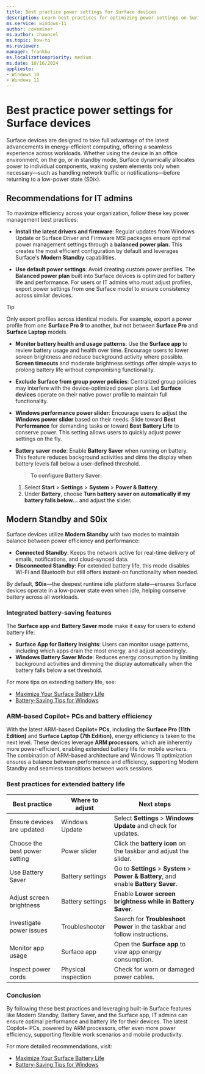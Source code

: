 ```yaml
---
title: Best practice power settings for Surface devices
description: Learn best practices for optimizing power settings on Surface devices, including Copilot+ PCs, to extend battery life and improve energy efficiency.
ms.service: windows-11
author: coveminer
ms.author: chauncel
ms.topic: how-to
ms.reviewer: 
manager: frankbu
ms.localizationpriority: medium
ms.date: 10/16/2024
appliesto:
- Windows 10
- Windows 11
---
```


# Best practice power settings for Surface devices

Surface devices are designed to take full advantage of the latest advancements in energy-efficient computing, offering a seamless experience across workloads. Whether using the device in an office environment, on the go, or in standby mode, Surface dynamically allocates power to individual components, waking system elements only when necessary—such as handling network traffic or notifications—before returning to a low-power state (S0ix).

## Recommendations for IT admins

To maximize efficiency across your organization, follow these key power management best practices:

- **Install the latest drivers and firmware**: Regular updates from Windows Update or Surface Driver and Firmware MSI packages ensure optimal power management settings through a **balanced power plan**. This creates the most efficient configuration by default and leverages Surface's **Modern Standby** capabilities.

- **Use default power settings**: Avoid creating custom power profiles. The **Balanced power plan** built into Surface devices is optimized for battery life and performance. For users or IT admins who must adjust profiles, export power settings from one Surface model to ensure consistency across similar devices.

> [!TIP]
> Only export profiles across identical models. For example, export a power profile from one **Surface Pro 9** to another, but not between **Surface Pro** and **Surface Laptop** models.

- **Monitor battery health and usage patterns**: Use the **Surface app** to review battery usage and health over time. Encourage users to lower screen brightness and reduce background activity where possible. **Screen timeouts** and moderate brightness settings offer simple ways to prolong battery life without compromising functionality.

- **Exclude Surface from group power policies**: Centralized group policies may interfere with the device-optimized power plans. Let **Surface devices** operate on their native power profile to maintain full functionality.

- **Windows performance power slider**: Encourage users to adjust the **Windows power slider** based on their needs. Slide toward **Best Performance** for demanding tasks or toward **Best Battery Life** to conserve power. This setting allows users to quickly adjust power settings on the fly.

- **Battery saver mode**: Enable **Battery Saver** when running on battery. This feature reduces background activities and dims the display when battery levels fall below a user-defined threshold.

  > **To configure Battery Saver:**  
  1. Select **Start** > **Settings** > **System** > **Power & Battery**.  
  2. Under **Battery**, choose **Turn battery saver on automatically if my battery falls below...** and adjust the slider.

## Modern Standby and S0ix

Surface devices utilize **Modern Standby** with two modes to maintain balance between power efficiency and performance:

- **Connected Standby**: Keeps the network active for real-time delivery of emails, notifications, and cloud-synced data.
- **Disconnected Standby**: For extended battery life, this mode disables Wi-Fi and Bluetooth but still offers instant-on functionality when needed.

By default, **S0ix**—the deepest runtime idle platform state—ensures Surface devices operate in a low-power state even when idle, helping conserve battery across all workloads.

### Integrated battery-saving features

The **Surface app** and **Battery Saver mode** make it easy for users to extend battery life:

- **Surface App for Battery Insights**: Users can monitor usage patterns, including which apps drain the most energy, and adjust accordingly.
- **Windows Battery Saver Mode**: Reduces energy consumption by limiting background activities and dimming the display automatically when the battery falls below a set threshold.

For more tips on extending battery life, see:

- [Maximize Your Surface Battery Life](https://support.microsoft.com/en-us/surface/maximize-your-surface-battery-life-45479867-a7fa-33dd-fc4d-6762e9b3b11a)  
- [Battery-Saving Tips for Windows](https://support.microsoft.com/en-us/windows/battery-saving-tips-for-windows-a850d64d-ee8e-c8d2-6c75-8ffe6ea3ea99)

### ARM-based Copilot+ PCs and battery efficiency

With the latest ARM-based **Copilot+ PCs**, including the **Surface Pro (11th Edition)** and **Surface Laptop (7th Edition)**, energy efficiency is taken to the next level. These devices leverage **ARM processors**, which are inherently more power-efficient, enabling extended battery life for mobile workers. The combination of ARM-based architecture and Windows 11 optimization ensures a balance between performance and efficiency, supporting Modern Standby and seamless transitions between work sessions.

### Best practices for extended battery life

| **Best practice** | **Where to adjust** | **Next steps** |
|-------------------|---------------------|----------------|
| Ensure devices are updated | Windows Update | Select **Settings** > **Windows Update** and check for updates. |
| Choose the best power setting | Power slider | Click the **battery icon** on the taskbar and adjust the slider. |
| Use Battery Saver | Battery settings | Go to **Settings** > **System** > **Power & Battery**, and enable **Battery Saver**. |
| Adjust screen brightness | Battery settings | Enable **Lower screen brightness while in Battery Saver**. |
| Investigate power issues | Troubleshooter | Search for **Troubleshoot Power** in the taskbar and follow instructions. |
| Monitor app usage | Surface app | Open the **Surface app** to view app energy consumption. |
| Inspect power cords | Physical inspection | Check for worn or damaged power cables. |

### Conclusion

By following these best practices and leveraging built-in Surface features like Modern Standby, Battery Saver, and the Surface app, IT admins can ensure optimal performance and battery life for their devices. The latest Copilot+ PCs, powered by ARM processors, offer even more power efficiency, supporting flexible work scenarios and mobile productivity.

For more detailed recommendations, visit:

- [Maximize Your Surface Battery Life](https://support.microsoft.com/en-us/surface/maximize-your-surface-battery-life-45479867-a7fa-33dd-fc4d-6762e9b3b11a)  
- [Battery-Saving Tips for Windows](https://support.microsoft.com/en-us/windows/battery-saving-tips-for-windows-a850d64d-ee8e-c8d2-6c75-8ffe6ea3ea99)  
